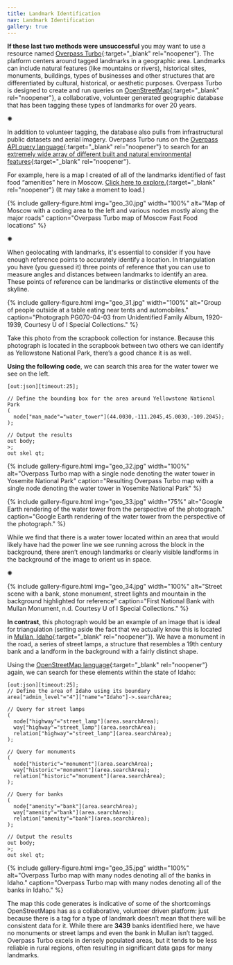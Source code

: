 ```yaml
---
title: Landmark Identification
nav: Landmark Identification
gallery: true
---
```


**If these last two methods were unsuccessful** you may want to use a resource named [Overpass Turbo](https://overpass-turbo.eu/){:target="_blank" rel="noopener"}. The platform centers around tagged landmarks in a geographic area. Landmarks can include natural features (like mountains or rivers), historical sites, monuments, buildings, types of businesses and other structures that are differentiated by cultural, historical, or aesthetic purposes. Overpass Turbo is designed to create and run queries on [OpenStreetMap](https://wiki.openstreetmap.org/wiki/Main_Page){:target="_blank" rel="noopener"}, a collaborative, volunteer generated geographic database that has been tagging these types of landmarks for over 20 years. 

<div class="symbol-container">
    <p class="symbol">&#10042;</p>
</div>

In addition to volunteer tagging, the database also pulls from infrastructural public datasets and aerial imagery. Overpass Turbo runs on the [Overpass API query language](https://wiki.openstreetmap.org/wiki/Overpass_API/Language_Guide){:target="_blank" rel="noopener"} to search for an [extremely wide array of different built and natural environmental features](https://wiki.openstreetmap.org/wiki/Map_features){:target="_blank" rel="noopener"}. 

For example, here is a map I created of all of the landmarks identified of fast food “amenities” here in Moscow. [Click here to explore.](https://overpass-turbo.eu/map.html?Q=%5Bout%3Ajson%5D%5Btimeout%3A25%5D%3B%0A%2F%2F+define+the+area+for+Moscow%2C+ID%0Aarea%5Bname%3D%22Moscow%22%5D-%3E.searchArea%3B%0A%2F%2F+search+for+all+nodes%2C+ways%2C+and+relations+with+amenity%3Dfast_food+within+the+area%0A%28%0A++node%5B%22amenity%22%3D%22fast_food%22%5D%28area.searchArea%29%3B%0A++way%5B%22amenity%22%3D%22fast_food%22%5D%28area.searchArea%29%3B%0A++relation%5B%22amenity%22%3D%22fast_food%22%5D%28area.searchArea%29%3B%0A%29%3B%0A%2F%2F+output+results%0Aout+body%3B%0A%3E%3B%0Aout+skel+qt%3B%0A){:target="_blank" rel="noopener"} (It may take a moment to load.)

{% include gallery-figure.html img="geo_30.jpg" width="100%" alt="Map of Moscow with a coding area to the left and various nodes mostly along the major roads" caption="Overpass Turbo map of Moscow Fast Food locations" %}

<div class="symbol-container">
    <p class="symbol">&#10042;</p>
</div>

When geolocating with landmarks, it's essential to consider if you have enough reference points to accurately identify a location. In triangulation you have (you guessed it) three points of reference that you can use to measure angles and distances between landmarks to identify an area. These points of reference can be landmarks or distinctive elements of the skyline. 

{% include gallery-figure.html img="geo_31.jpg" width="100%" alt="Group of people outside at a table eating near tents and automobiles." caption="Photograph PG070-04-03 from Unidentified Family Album, 1920-1939, Courtesy U of I Special Collections." %}

Take this photo from the scrapbook collection for instance. Because this photograph is located in the scrapbook between two others we can identify as Yellowstone National Park, there’s a good chance it is as well. 

**Using the following code**, we can search this area for the water tower we see on the left.


```
[out:json][timeout:25];

// Define the bounding box for the area around Yellowstone National Park
(
  node["man_made"="water_tower"](44.0030,-111.2045,45.0030,-109.2045);
);

// Output the results
out body;
>;
out skel qt;
```
{% include gallery-figure.html img="geo_32.jpg" width="100%" alt="Overpass Turbo map with a single node denoting the water tower in Yosemite National Park" caption="Resulting Overpass Turbo map with a single node denoting the water tower in Yosemite National Park" %}

{% include gallery-figure.html img="geo_33.jpg" width="75%" alt="Google Earth rendering of the water tower from the perspective of the photograph." caption="Google Earth rendering of the water tower from the perspective of the photograph." %}

While we find that there is a water tower located within an area that would likely have had the power line we see running across the block in the background, there aren’t enough landmarks or clearly visible landforms in the background of the image to orient us in space. 

<div class="symbol-container">
    <p class="symbol">&#10042;</p>
</div>

{% include gallery-figure.html img="geo_34.jpg" width="100%" alt="Street scene with a bank, stone monument, street lights and mountain in the background highlighted for reference" caption="First National Bank with Mullan Monument, n.d. Courtesy U of I Special Collections." %}

**In contrast**, this photograph would be an example of an image that is ideal for triangulation (setting aside the fact that we actually know this is located in [Mullan, Idaho](https://www.lib.uidaho.edu/digital/tabor/items/tabor1552.html){:target="_blank" rel="noopener"}). We have a monument in the road, a series of street lamps, a structure that resembles a 19th century bank and a landform in the background with a fairly distinct shape. 

Using the [OpenStreetMap language](https://wiki.openstreetmap.org/wiki/Map_features){:target="_blank" rel="noopener"} again, we can search for these elements within the state of Idaho:

```
[out:json][timeout:25];
// Define the area of Idaho using its boundary
area["admin_level"="4"]["name"="Idaho"]->.searchArea;

// Query for street lamps
(
  node["highway"="street_lamp"](area.searchArea);
  way["highway"="street_lamp"](area.searchArea);
  relation["highway"="street_lamp"](area.searchArea);
);

// Query for monuments
(
  node["historic"="monument"](area.searchArea);
  way["historic"="monument"](area.searchArea);
  relation["historic"="monument"](area.searchArea);
);

// Query for banks
(
  node["amenity"="bank"](area.searchArea);
  way["amenity"="bank"](area.searchArea);
  relation["amenity"="bank"](area.searchArea);
);

// Output the results
out body;
>;
out skel qt;
```

{% include gallery-figure.html img="geo_35.jpg" width="100%" alt="Overpass Turbo map with many nodes denoting all of the banks in Idaho." caption="Overpass Turbo map with many nodes denoting all of the banks in Idaho." %}

The map this code generates is indicative of some of the shortcomings OpenStreetMaps has as a collaborative, volunteer driven platform: just because there is a tag for a type of landmark doesn’t mean that there will be consistent data for it. While there are **3439** banks identified here, we have no monuments or street lamps and even the bank in Mullan isn’t tagged. Overpass Turbo excels in densely populated areas, but it tends to be less reliable in rural regions, often resulting in significant data gaps for many landmarks.